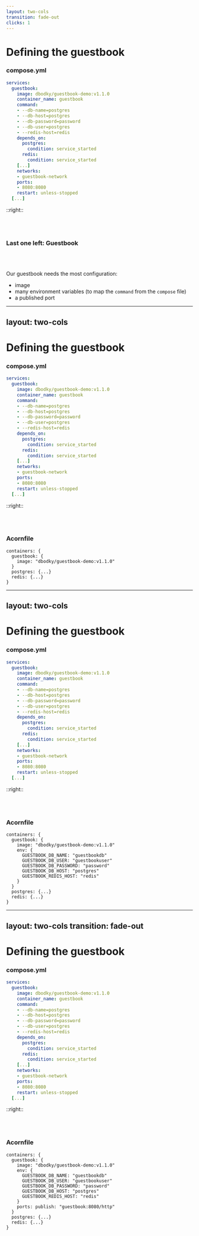 ```yaml
---
layout: two-cols
transition: fade-out
clicks: 1
---
```


# Defining the guestbook

### compose.yml

```yaml {all|2-10,19,20|2,3,4|2,5-10|2,19-20} {maxHeight:'350px'}
services:
  guestbook:
    image: dbodky/guestbook-demo:v1.1.0
    container_name: guestbook
    command:
    - --db-name=postgres
    - --db-host=postgres
    - --db-password=password
    - --db-user=postgres
    - --redis-host=redis
    depends_on:
      postgres:
        condition: service_started
      redis:
        condition: service_started
    [...]
    networks:
    - guestbook-network
    ports:
    - 8080:8080
    restart: unless-stopped
  [...]
```


::right::

<br />

<br />

### Last one left: Guestbook

<br />

<br />

Our guestbook needs the most configuration:

<v-click at=1>

- image
- many environment variables (to map the `command` from the `compose` file)
- a published port

</v-click>

---
layout: two-cols
---

# Defining the guestbook

### compose.yml

```yaml {2,3,4} {maxHeight:'350px'}
services:
  guestbook:
    image: dbodky/guestbook-demo:v1.1.0
    container_name: guestbook
    command:
    - --db-name=postgres
    - --db-host=postgres
    - --db-password=password
    - --db-user=postgres
    - --redis-host=redis
    depends_on:
      postgres:
        condition: service_started
      redis:
        condition: service_started
    [...]
    networks:
    - guestbook-network
    ports:
    - 8080:8080
    restart: unless-stopped
  [...]
```


::right::

<br />

<br />

### Acornfile

```cue {2-4} {maxHeight:'350px'}
containers: {
  guestbook: {
    image: "dbodky/guestbook-demo:v1.1.0"
  }
  postgres: {...}
  redis: {...}
}
```

---
layout: two-cols
---

# Defining the guestbook

### compose.yml

```yaml {2,5-10} {maxHeight:'350px'}
services:
  guestbook:
    image: dbodky/guestbook-demo:v1.1.0
    container_name: guestbook
    command:
    - --db-name=postgres
    - --db-host=postgres
    - --db-password=password
    - --db-user=postgres
    - --redis-host=redis
    depends_on:
      postgres:
        condition: service_started
      redis:
        condition: service_started
    [...]
    networks:
    - guestbook-network
    ports:
    - 8080:8080
    restart: unless-stopped
  [...]
```


::right::

<br />

<br />

### Acornfile

```cue {2,4-11} {maxHeight:'350px'}
containers: {
  guestbook: {
    image: "dbodky/guestbook-demo:v1.1.0"
    env: {
      GUESTBOOK_DB_NAME: "guestbookdb"
      GUESTBOOK_DB_USER: "guestbookuser"
      GUESTBOOK_DB_PASSWORD: "password"
      GUESTBOOK_DB_HOST: "postgres"
      GUESTBOOK_REDIS_HOST: "redis"
    }
  }
  postgres: {...}
  redis: {...}
}
```

---
layout: two-cols
transition: fade-out
---

# Defining the guestbook

### compose.yml

```yaml {2,19-20} {maxHeight:'350px'}
services:
  guestbook:
    image: dbodky/guestbook-demo:v1.1.0
    container_name: guestbook
    command:
    - --db-name=postgres
    - --db-host=postgres
    - --db-password=password
    - --db-user=postgres
    - --redis-host=redis
    depends_on:
      postgres:
        condition: service_started
      redis:
        condition: service_started
    [...]
    networks:
    - guestbook-network
    ports:
    - 8080:8080
    restart: unless-stopped
  [...]
```


::right::

<br />

<br />

### Acornfile

```cue {2,11,12} {maxHeight:'350px'}
containers: {
  guestbook: {
    image: "dbodky/guestbook-demo:v1.1.0"
    env: {
      GUESTBOOK_DB_NAME: "guestbookdb"
      GUESTBOOK_DB_USER: "guestbookuser"
      GUESTBOOK_DB_PASSWORD: "password"
      GUESTBOOK_DB_HOST: "postgres"
      GUESTBOOK_REDIS_HOST: "redis"
    }
    ports: publish: "guestbook:8080/http"
  }
  postgres: {...}
  redis: {...}
}
```